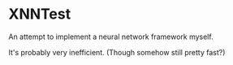 # XNNTest
An attempt to implement a neural network framework myself.

It's probably very inefficient. (Though somehow still pretty fast?)
